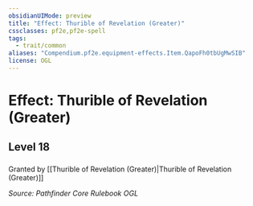 ```yaml
---
obsidianUIMode: preview
title: "Effect: Thurible of Revelation (Greater)"
cssclasses: pf2e,pf2e-spell
tags:
  - trait/common
aliases: "Compendium.pf2e.equipment-effects.Item.QapoFh0tbUgMwSIB"
license: OGL
---
```

# Effect: Thurible of Revelation (Greater)
## Level 18
### 






Granted by [[Thurible of Revelation (Greater)|Thurible of Revelation (Greater)]]

*Source: Pathfinder Core Rulebook*
*OGL*